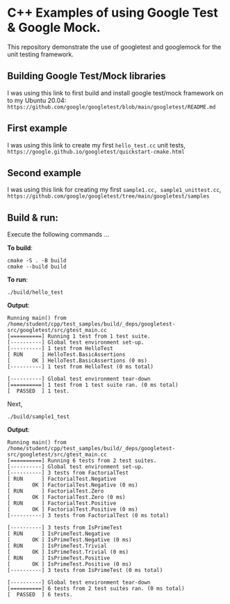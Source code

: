 # C++ Examples of using Google Test & Google Mock.
This repository demonstrate the use of googletest and googlemock
for the unit testing framework.

## Building Google Test/Mock libraries
I was using this link to first build and install google test/mock framework on to my Ubuntu
20.04: `https://github.com/google/googletest/blob/main/googletest/README.md`

## First example
I was using this link to create my first `hello_test.cc` unit tests, 
`https://google.github.io/googletest/quickstart-cmake.html`


## Second example
I was using this link for creating my first `sample1.cc, sample1_unittest.cc`, 
`https://github.com/google/googletest/tree/main/googletest/samples`


## Build & run:
Execute the following commands ...

**To build**:

```
cmake -S . -B build
cmake --build build
```

**To run**:

```
./build/hello_test
```

**Output**:
```
Running main() from /home/student/cpp/test_samples/build/_deps/googletest-src/googletest/src/gtest_main.cc
[==========] Running 1 test from 1 test suite.
[----------] Global test environment set-up.
[----------] 1 test from HelloTest
[ RUN      ] HelloTest.BasicAssertions
[       OK ] HelloTest.BasicAssertions (0 ms)
[----------] 1 test from HelloTest (0 ms total)

[----------] Global test environment tear-down
[==========] 1 test from 1 test suite ran. (0 ms total)
[  PASSED  ] 1 test.
```

Next, 

```
./build/sample1_test
```

**Output**:

```
Running main() from /home/student/cpp/test_samples/build/_deps/googletest-src/googletest/src/gtest_main.cc
[==========] Running 6 tests from 2 test suites.
[----------] Global test environment set-up.
[----------] 3 tests from FactorialTest
[ RUN      ] FactorialTest.Negative
[       OK ] FactorialTest.Negative (0 ms)
[ RUN      ] FactorialTest.Zero
[       OK ] FactorialTest.Zero (0 ms)
[ RUN      ] FactorialTest.Positive
[       OK ] FactorialTest.Positive (0 ms)
[----------] 3 tests from FactorialTest (0 ms total)

[----------] 3 tests from IsPrimeTest
[ RUN      ] IsPrimeTest.Negative
[       OK ] IsPrimeTest.Negative (0 ms)
[ RUN      ] IsPrimeTest.Trivial
[       OK ] IsPrimeTest.Trivial (0 ms)
[ RUN      ] IsPrimeTest.Positive
[       OK ] IsPrimeTest.Positive (0 ms)
[----------] 3 tests from IsPrimeTest (0 ms total)

[----------] Global test environment tear-down
[==========] 6 tests from 2 test suites ran. (0 ms total)
[  PASSED  ] 6 tests.

```